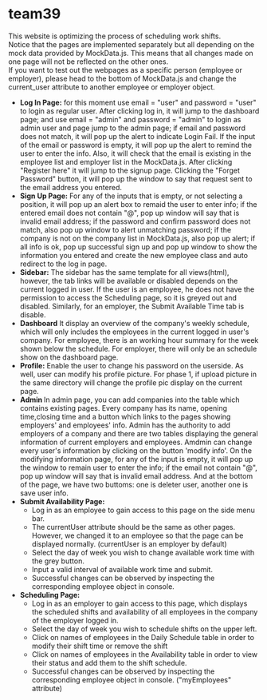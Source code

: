  # team39
This website is optimizing the process of scheduling work shifts.
<br>
Notice that the pages are implemented separately but all depending on the mock data provided by MockData.js. This means that all changes made on one page will not be reflected on the other ones.
<br>
If you want to test out the webpages as a specific person (employee or employer), please head to the bottom of MockData.js and change the current_user attribute to another employee or employer object.
<br>
<ul>
<li><strong>Log In Page:</strong>
for this moment use email = "user" and password = "user" to login as regular user. After clicking log in, it will jump to the dashboard page; and use email = "admin" and password = "admin" to login as admin user and page jump to the admin page; if email and password does not match, it will pop up the alert to indicate Login Fail. If the input of the email or password is empty, it will pop up the alert to remind the user to enter the info. Also, it will check that the email is existing in the employee list and employer list in the MockData.js. After clicking "Register here" it will jump to the signup page. Clicking the "Forget Password" button, it will pop up the window to say that request sent to the email address you entered.</li>

<li><strong>Sign Up Page:</strong>
For any of the inputs that is empty, or not selecting a position, it will pop up an alert box to remaid the user to enter info; if the entered email does not contain "@", pop up window will say that is invalid email address; if the password and confirm password does not match, also pop up window to alert unmatching password; if the company is not on the company list in MockData.js, also pop up alert; if all info is ok, pop up successful sign up and pop up window to show the information you entered and create the new employee class and auto redirect to the log in page.</li>

<li><strong>Sidebar:</strong>
The sidebar has the same template for all views(html), however, the tab links will be available or disabled depends on the current logged in user. If the user is an employee, he does not have the permission to access the Scheduling page, so it is greyed out and disabled. Similarly, for an employer, the Submit Available Time tab is disable.  </li>

<li><strong>Dashboard</strong>
It display an overview of the company's weekly schedule, which will only includes the employees in the current logged in user's company. For employee, there is an working hour summary for the week shown below the schedule. For employer, there will only be an schedule show on the dashboard page.</li>

<li><strong>Profile:</strong>
Enable the user to change his password on the userside. As well, user can modify his profile picture. For phase 1, if upload picture in the same directory will change the profile pic display on the current page. </li>

<li><strong>Admin </strong>
In admin page, you can add companies into the table which contains existing pages. Every company has its name, opening time,closing time and a button which links to the pages showing employers' and employees' info. Admin has the authority to add employers of a company and there are two tables displaying the general information of current employers and employees. Amdmin can change every user's information by clicking on  the button 'modify info'. On the modifying information page, for any of the input is empty, it will pop up the window to remain user to enter the info; if the email not contain "@", pop up window will say that is invalid email address. And at the bottom of the page, we have two buttoms: one is deleter user, another one is save user info. </li>

<li><strong>Submit Availability Page: </strong>
<ul>
<li> Log in as an employee to gain access to this page on the side menu bar. </li>
<li> The currentUser attribute should be the same as other pages. However, we changed it to an employee so that the page can be displayed normally. (currentUser is an employer by default) </li>
<li> Select the day of week you wish to change available work time with the grey button. </li>
<li> Input a valid interval of available work time and submit. </li>
<li> Successful changes can be observed by inspecting the corresponding employee object in console. </li>
</ul>
</li>
<li><strong>Scheduling Page: </strong>
<ul>
<li> Log in as an employer to gain access to this page, which displays the scheduled shifts and availability of all employees in the company of the employer logged in. </li>
<li> Select the day of week you wish to schedule shifts on the upper left. </li>
<li> Click on names of employees in the Daily Schedule table in order to modify their shift time or remove the shift</li>
<li> Click on names of employees in the Availability table in order to view their status and add them to the shift schedule. </li>
<li> Successful changes can be observed by inspecting the corresponding employee object in console. ("myEmployees" attribute) </li>
</ul>
</li>

</ul>
